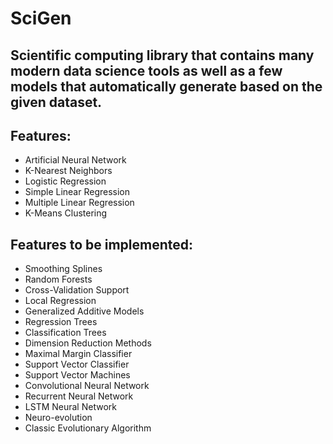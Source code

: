 # SciGen
## Scientific computing library that contains many modern data science tools as well as a few models that automatically generate based on the given dataset.
 
## Features:
  * Artificial Neural Network
  * K-Nearest Neighbors
  * Logistic Regression
  * Simple Linear Regression
  * Multiple Linear Regression
  * K-Means Clustering
   
## Features to be implemented:
  * Smoothing Splines
  * Random Forests
  * Cross-Validation Support
  * Local Regression
  * Generalized Additive Models
  * Regression Trees
  * Classification Trees
  * Dimension Reduction Methods
  * Maximal Margin Classifier
  * Support Vector Classifier
  * Support Vector Machines
  * Convolutional Neural Network
  * Recurrent Neural Network
  * LSTM Neural Network
  * Neuro-evolution
  * Classic Evolutionary Algorithm
